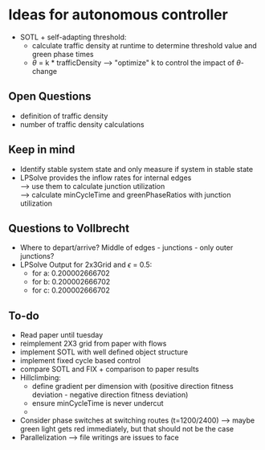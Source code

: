 # Ideas for autonomous controller
* SOTL + self-adapting threshold:
  * calculate traffic density at runtime to determine threshold value and green phase times 
  * $\theta$ = k * trafficDensity --> "optimize" k to control the impact of $\theta$-change


## Open Questions
* definition of traffic density
* number of traffic density calculations


## Keep in mind
* Identify stable system state and only measure if system in stable state
* LPSolve provides the inflow rates for internal edges<br/>--> use them to calculate junction utilization<br/> --> calculate minCycleTime and greenPhaseRatios with junction utilization 


## Questions to Vollbrecht
* Where to depart/arrive? Middle of edges - junctions - only outer junctions? 
* LPSolve Output for 2x3Grid and $\epsilon$ = 0.5:
  * for a: 0.200002666702
  * for b: 0.200002666702
  * for c: 0.200002666702

## To-do
* Read paper until tuesday
* reimplement 2X3 grid from paper with flows
* implement SOTL with well defined object structure
* implement fixed cycle based control
* compare SOTL and FIX + comparison to paper results
* Hillclimbing: 
  * define gradient per dimension with (positive direction fitness deviation - negative direction fitness deviation)
  * ensure minCycleTime is never undercut
  * 
* Consider phase switches at switching routes (t=1200/2400) --> maybe green light gets red immediately, but that should not be the case
* Parallelization --> file writings are issues to face